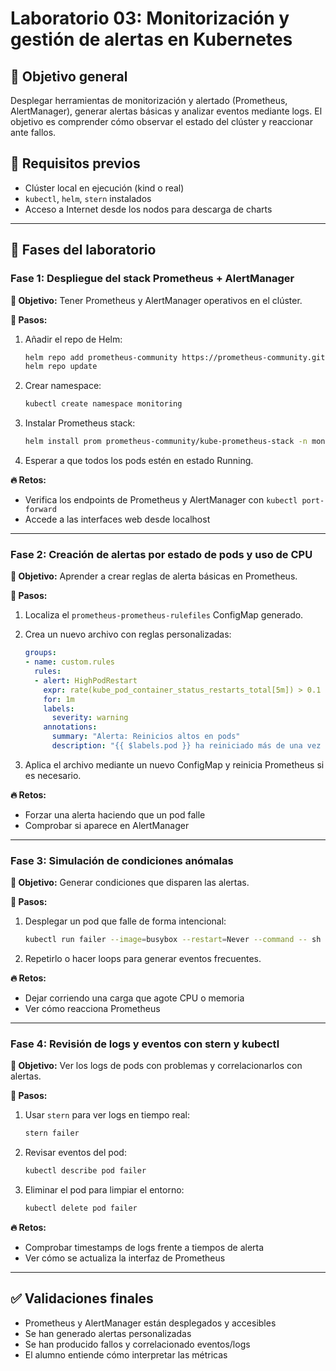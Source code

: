 # Laboratorio 03: Monitorización y gestión de alertas en Kubernetes

## 🎯 Objetivo general

Desplegar herramientas de monitorización y alertado (Prometheus, AlertManager), generar alertas básicas y analizar eventos mediante logs. El objetivo es comprender cómo observar el estado del clúster y reaccionar ante fallos.

## 🧰 Requisitos previos

* Clúster local en ejecución (kind o real)
* `kubectl`, `helm`, `stern` instalados
* Acceso a Internet desde los nodos para descarga de charts

---

## 🔬 Fases del laboratorio

### Fase 1: Despliegue del stack Prometheus + AlertManager

**🎯 Objetivo:** Tener Prometheus y AlertManager operativos en el clúster.

**🔧 Pasos:**

1. Añadir el repo de Helm:

   ```bash
   helm repo add prometheus-community https://prometheus-community.github.io/helm-charts
   helm repo update
   ```
2. Crear namespace:

   ```bash
   kubectl create namespace monitoring
   ```
3. Instalar Prometheus stack:

   ```bash
   helm install prom prometheus-community/kube-prometheus-stack -n monitoring
   ```
4. Esperar a que todos los pods estén en estado Running.

**🔥 Retos:**

* Verifica los endpoints de Prometheus y AlertManager con `kubectl port-forward`
* Accede a las interfaces web desde localhost

---

### Fase 2: Creación de alertas por estado de pods y uso de CPU

**🎯 Objetivo:** Aprender a crear reglas de alerta básicas en Prometheus.

**🔧 Pasos:**

1. Localiza el `prometheus-prometheus-rulefiles` ConfigMap generado.
2. Crea un nuevo archivo con reglas personalizadas:

   ```yaml
   groups:
   - name: custom.rules
     rules:
     - alert: HighPodRestart
       expr: rate(kube_pod_container_status_restarts_total[5m]) > 0.1
       for: 1m
       labels:
         severity: warning
       annotations:
         summary: "Alerta: Reinicios altos en pods"
         description: "{{ $labels.pod }} ha reiniciado más de una vez por minuto."
   ```
3. Aplica el archivo mediante un nuevo ConfigMap y reinicia Prometheus si es necesario.

**🔥 Retos:**

* Forzar una alerta haciendo que un pod falle
* Comprobar si aparece en AlertManager

---

### Fase 3: Simulación de condiciones anómalas

**🎯 Objetivo:** Generar condiciones que disparen las alertas.

**🔧 Pasos:**

1. Desplegar un pod que falle de forma intencional:

   ```bash
   kubectl run failer --image=busybox --restart=Never --command -- sh -c "exit 1"
   ```
2. Repetirlo o hacer loops para generar eventos frecuentes.

**🔥 Retos:**

* Dejar corriendo una carga que agote CPU o memoria
* Ver cómo reacciona Prometheus

---

### Fase 4: Revisión de logs y eventos con stern y kubectl

**🎯 Objetivo:** Ver los logs de pods con problemas y correlacionarlos con alertas.

**🔧 Pasos:**

1. Usar `stern` para ver logs en tiempo real:

   ```bash
   stern failer
   ```
2. Revisar eventos del pod:

   ```bash
   kubectl describe pod failer
   ```
3. Eliminar el pod para limpiar el entorno:

   ```bash
   kubectl delete pod failer
   ```

**🔥 Retos:**

* Comprobar timestamps de logs frente a tiempos de alerta
* Ver cómo se actualiza la interfaz de Prometheus

---

## ✅ Validaciones finales

* Prometheus y AlertManager están desplegados y accesibles
* Se han generado alertas personalizadas
* Se han producido fallos y correlacionado eventos/logs
* El alumno entiende cómo interpretar las métricas

